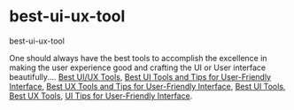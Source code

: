 # best-ui-ux-tool
best-ui-ux-tool

One should always have the best tools to accomplish the excellence in making the user experience good and crafting the UI or User interface beautifully....
[Best UI/UX Tools](https://geekeasier.com/best-uiux-tools-and-tips-for-user-friendly-interface/8527/),
[Best UI Tools and Tips for User-Friendly Interface](https://geekeasier.com/best-uiux-tools-and-tips-for-user-friendly-interface/8527/),
[Best UX Tools and Tips for User-Friendly Interface](https://geekeasier.com/best-uiux-tools-and-tips-for-user-friendly-interface/8527/),
[Best UI Tools](https://geekeasier.com/best-uiux-tools-and-tips-for-user-friendly-interface/8527/),
[Best UX Tools](https://geekeasier.com/best-uiux-tools-and-tips-for-user-friendly-interface/8527/),
[UI Tips for User-Friendly Interface](https://geekeasier.com/best-uiux-tools-and-tips-for-user-friendly-interface/8527/).

